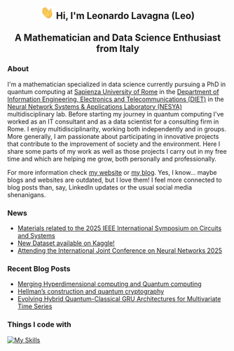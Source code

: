<h2 align="center"> <img src="https://raw.githubusercontent.com/leonardoLavagna/leonardoLavagna/main/wave.gif" width="30px" height="30px" /> Hi, I'm Leonardo Lavagna (Leo) <br /><br /> A Mathematician and Data Science Enthusiast from Italy</h2>

### About 
I'm a mathematician specialized in data science currently pursuing a PhD in quantum computing at [Sapienza University of Rome](https://www.uniroma1.it/en/pagina-strutturale/home) in the [Department of Information Engineering, Electronics and Telecommunications (DIET)](https://web.uniroma1.it/dip_diet/en) in the [Neural Network Systems & Applications Laboratory (NESYA)](https://sites.google.com/view/nesya) multidisciplinary lab. Before starting my journey in quantum computing I've worked as an IT consultant and as a data scientist for a consulting firm in Rome. I enjoy multidisciplinarity, working both independently and in groups. More generally, I am passionate about participating in innovative projects that contribute to the improvement of society and the environment. Here I share some parts of my work as well as those projects I carry out in my free time and which are helping me grow, both personally and professionally.

For more information check [my website](https://leonardolavagna.github.io/) or [my blog](https://lavagnaleo.wordpress.com/). Yes, I know... maybe blogs and websites are outdated, but I love them! I feel more connected to blog posts than, say, LinkedIn updates or the usual social media shenanigans.

### News
- [Materials related to the 2025 IEEE International Symposium on Circuits and Systems](https://leonardolavagna.github.io/posts/2025/5/materials-ISCAS2025/)
- [New Dataset available on Kaggle!](https://leonardolavagna.github.io/posts/2025/5/islandsDataset/)
- [Attending the International Joint Conference on Neural Networks 2025](https://leonardolavagna.github.io/posts/2025/5/IJCNN25/)

### Recent Blog Posts
- [Merging Hyperdimensional computing and Quantum computing](https://lavagnaleo.wordpress.com/2025/04/26/merging-hyperdimensional-computing-and-quantum-computing/)
- [Hellman’s construction and quantum cryptography](https://lavagnaleo.wordpress.com/2025/02/28/hellmans-construction-and-quantum-cryptography/)
- [Evolving Hybrid Quantum-Classical GRU Architectures for Multivariate Time Series](https://lavagnaleo.wordpress.com/2024/11/25/evolving-hybrid-quantum-classical-gru-architectures-for-multivariate-time-series/)

### Things I code with
[![My Skills](https://skillicons.dev/icons?i=linux,py,pytorch,tensorflow,r,c,cpp,html,java,matlab,octave,latex,md,mysql,mongodb,wordpress,git,github,vscode,docker,aws,heroku,anaconda,notion,arduino,apple&perline=16)](https://skillicons.dev)


